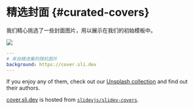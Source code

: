 # 精选封面 {#curated-covers}

我们精心挑选了一些封面图片，用以展示在我们的初始模板中。

![](/screenshots/covers.png)

```yaml
---
# 来自精选集的随机图片
background: https://cover.sli.dev
---
```

If you enjoy any of them, check out our [Unsplash collection](https://unsplash.com/collections/94734566/slidev) and find out their authors.

[cover.sli.dev](https://cover.sli.dev) is hosted from [`slidevjs/slidev-covers`](https://github.com/slidevjs/slidev-covers).
